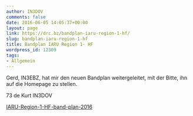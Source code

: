 ```yaml
---
author: IN3DOV
comments: false
date: 2016-06-05 14:05:37+00:00
layout: page
link: https://drc.bz/bandplan-iaru-region-1-hf/
slug: bandplan-iaru-region-1-hf
title: Bandplan IARU Region 1- HF
wordpress_id: 12309
tags:
- Allgemein
---
```


Gerd, IN3EBZ, hat mir den neuen Bandplan weitergeleitet, mit der Bitte, ihn auf die Homepage zu stellen.

73 de Kurt IN3DOV

[IARU-Region-1-HF-band-plan-2016](https://drc.bz/wp-content/uploads/2016/06/IARU-Region-1-HF-band-plan-2016.pdf)
